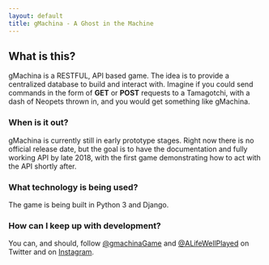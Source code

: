 ```yaml
---
layout: default
title: gMachina - A Ghost in the Machine
---
```


## What is this?
gMachina is a RESTFUL, API based game. The idea is to provide a centralized database to build and interact with. Imagine if you could send commands in the form of **GET** or **POST** requests to a Tamagotchi, with a dash of Neopets thrown in, and you would get something like gMachina.

### When is it out?
gMachina is currently still in early prototype stages. Right now there is no official release date, but the goal is to have the documentation and fully working API by late 2018, with the first game demonstrating how to act with the API shortly after.

### What technology is being used?
The game is being built in Python 3 and Django.

### How can I keep up with development?
You can, and should, follow [@gmachinaGame](http://twitter.com/gmachinaGame) and [@ALifeWellPlayed](http://twitter.com/alifewellplayed) on Twitter and on [Instagram](http://instagram.com/alifewellplayed).
